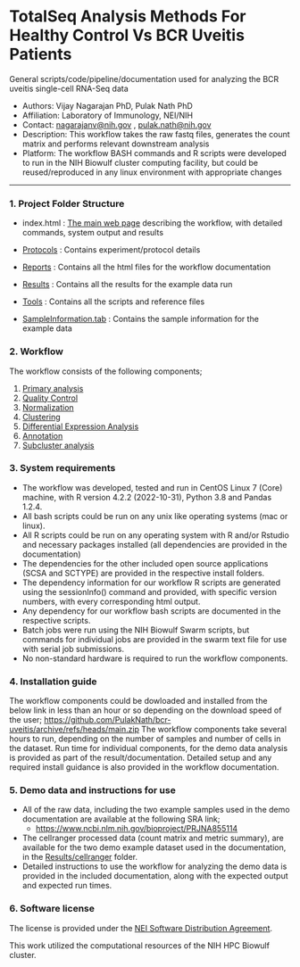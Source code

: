 # TotalSeq Analysis Methods For Healthy Control Vs BCR Uveitis Patients
General scripts/code/pipeline/documentation used for analyzing the BCR uveitis single-cell RNA-Seq data

- Authors: Vijay Nagarajan PhD, Pulak Nath PhD
- Affiliation: Laboratory of Immunology, NEI/NIH
- Contact: nagarajanv@nih.gov , pulak.nath@nih.gov
- Description: This workflow takes the raw fastq files, generates the count matrix and performs relevant downstream analysis
- Platform: The workflow BASH commands and R scripts were developed to run in the NIH Biowulf cluster computing facility, but could be reused/reproduced in any linux environment with appropriate changes
-------------------------

### 1. Project Folder Structure

- index.html : [The main web page][407cfcf7] describing the workflow, with detailed commands, system output and results
- [Protocols](Protocols) : Contains experiment/protocol details
- [Reports](Reports) : Contains all the html files for the workflow documentation
- [Results](Results) : Contains all the results for the example data run
- [Tools](Tools) : Contains all the scripts and reference files
- [SampleInformation.tab](SampleInformation.tab) : Contains the sample information for the example data


  [407cfcf7]: https://effective-robot-f7fafb1a.pages.github.io/ "Uveitis TotalSeq Workflow"


### 2. Workflow
The workflow consists of the following components;

1. [Primary analysis](https://effective-robot-f7fafb1a.pages.github.io/Reports/primary-analysis.html)
2. [Quality Control](https://effective-robot-f7fafb1a.pages.github.io/Reports/qualityControl.html)
3. [Normalization](https://effective-robot-f7fafb1a.pages.github.io/Reports/normalization.html)
4. [Clustering](https://effective-robot-f7fafb1a.pages.github.io/Reports/clustering.html)
5. [Differential Expression Analysis](https://effective-robot-f7fafb1a.pages.github.io/Reports/differential.html)
6. [Annotation](https://effective-robot-f7fafb1a.pages.github.io/Reports/annotation.html)
7. [Subcluster analysis](https://github.com/NIH-NEI/bcr-uveitis/blob/main/Tools/subcluster.R)

### 3. System requirements
- The workflow was developed, tested and run in CentOS Linux 7 (Core) machine, with R version 4.2.2 (2022-10-31), Python 3.8 and Pandas 1.2.4.
- All bash scripts could be run on any unix like operating systems (mac or linux).
- All R scripts could be run on any operating system with R and/or Rstudio and necessary packages installed (all dependencies are provided in the documentation)
- The dependencies for the other included open source applications (SCSA and SCTYPE) are provided in the respective install folders.
- The dependency information for our workflow R scripts are generated using the sessionInfo() command and provided, with specific version numbers, with every corresponding html output.
- Any dependency for our workflow bash scripts are documented in the respective scripts.
- Batch jobs were run using the NIH Biowulf Swarm scripts, but commands for individual jobs are provided in the swarm text file for use with serial job submissions.
- No non-standard hardware is required to run the workflow components.

### 4. Installation guide
The workflow components could be dowloaded and installed from the below link in less than an hour or so depending on the download speed of the user;
https://github.com/PulakNath/bcr-uveitis/archive/refs/heads/main.zip
The workflow components take several hours to run, depending on the number of samples and number of cells in the dataset. Run time for individual components, for the demo data analysis is provided as part of the result/documentation. Detailed setup and any required install guidance is also provided in the workflow documentation.

### 5. Demo data and instructions for use
- All of the raw data, including the two example samples used in the demo documentation are available at the following SRA link;
  - https://www.ncbi.nlm.nih.gov/bioproject/PRJNA855114
- The cellranger processed data (count matrix and metric summary), are available for the two demo example dataset used in the documentation, in the [Results/cellranger](Results/cellranger) folder.
- Detailed instructions to use the workflow for analyzing the demo data is provided in the included documentation, along with the expected output and expected run times.

### 6. Software license
The license is provided under the [NEI Software Distribution Agreement](LICENSE).

This work utilized the computational resources of the NIH HPC Biowulf cluster.

